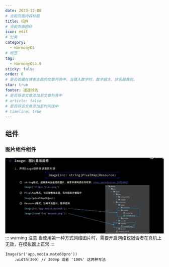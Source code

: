 ```yaml
---
date: 2023-12-08
# 当前页面内容标题
title: 组件
# 当前页面图标
icon: edit
# 分类
category:
  - HarmonyOS
# 标签
tag:
  - HarmonyOS4.0
sticky: false
order: 6
# 是否收藏在博客主题的文章列表中，当填入数字时，数字越大，排名越靠前。
star: true
footer: 遥遥领先
# 是否将该文章添加至文章列表中
# article: false
# 是否将该文章添加至时间线中
# timeline: true
---
```


## 组件

### 图片组件组件

![](./img/快速入门/组件_图片组件.png)  
::: warning 注意
当使用第一种方式网络图片时，需要开启网络权限否者在真机上无效，在模拟器上正常
:::

``` 示例代码
Image($r('app.media.mate60pro'))
    .width(300) // 300vp 或者 '100%' 这两种写法
```
